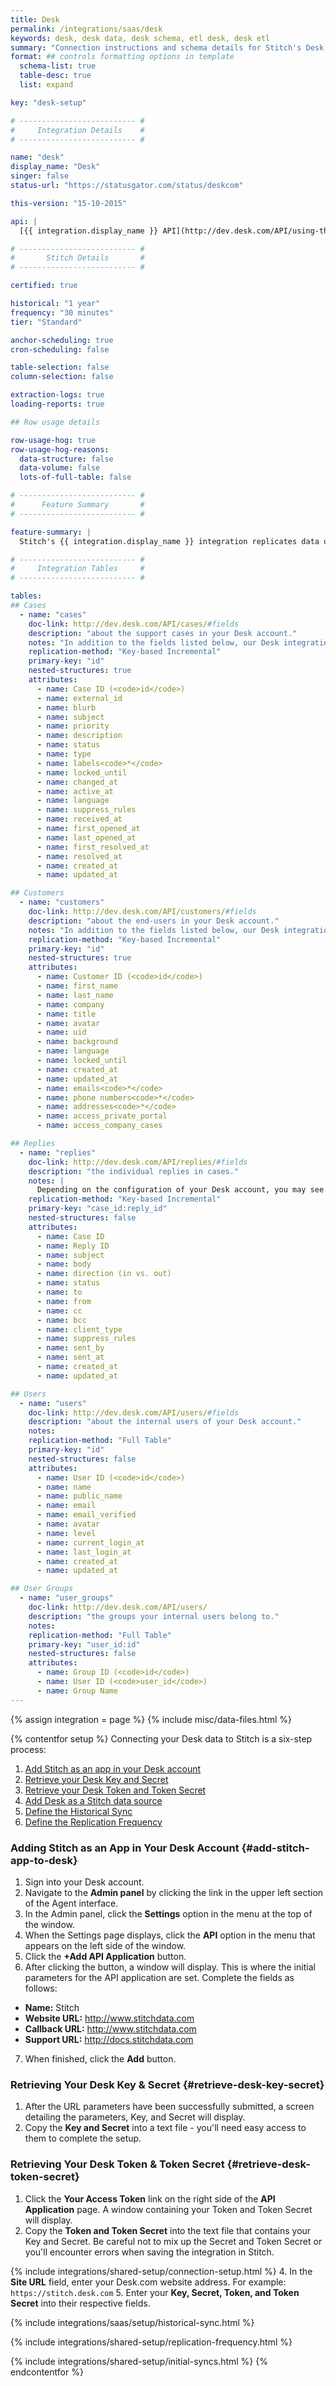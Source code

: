 ```yaml
---
title: Desk
permalink: /integrations/saas/desk
keywords: desk, desk data, desk schema, etl desk, desk etl
summary: "Connection instructions and schema details for Stitch's Desk integration."
format: ## controls formatting options in template
  schema-list: true
  table-desc: true
  list: expand

key: "desk-setup"

# -------------------------- #
#     Integration Details    #
# -------------------------- #

name: "desk"
display_name: "Desk"
singer: false
status-url: "https://statusgator.com/status/deskcom"

this-version: "15-10-2015"

api: |
  [{{ integration.display_name }} API](http://dev.desk.com/API/using-the-api/#general){:target="new"}

# -------------------------- #
#       Stitch Details       #
# -------------------------- #

certified: true

historical: "1 year"
frequency: "30 minutes"
tier: "Standard"

anchor-scheduling: true
cron-scheduling: false

table-selection: false
column-selection: false

extraction-logs: true
loading-reports: true

## Row usage details

row-usage-hog: true
row-usage-hog-reasons:
  data-structure: false
  data-volume: false
  lots-of-full-table: false

# -------------------------- #
#      Feature Summary       #
# -------------------------- #

feature-summary: |
  Stitch's {{ integration.display_name }} integration replicates data using the {{ integration.api | flatify | strip }}. Refer to the [Schema](#schema) section for a list of objects available for replication.

# -------------------------- #
#     Integration Tables     #
# -------------------------- #

tables:
## Cases
  - name: "cases"
    doc-link: http://dev.desk.com/API/cases/#fields
    description: "about the support cases in your Desk account."
    notes: "In addition to the fields listed below, our Desk integration will also include any custom fields."
    replication-method: "Key-based Incremental"
    primary-key: "id"
    nested-structures: true
    attributes:
      - name: Case ID (<code>id</code>)
      - name: external_id
      - name: blurb
      - name: subject
      - name: priority
      - name: description
      - name: status
      - name: type
      - name: labels<code>*</code>
      - name: locked_until
      - name: changed_at
      - name: active_at
      - name: language
      - name: suppress_rules
      - name: received_at
      - name: first_opened_at
      - name: last_opened_at
      - name: first_resolved_at
      - name: resolved_at
      - name: created_at
      - name: updated_at

## Customers
  - name: "customers"
    doc-link: http://dev.desk.com/API/customers/#fields
    description: "about the end-users in your Desk account."
    notes: "In addition to the fields listed below, our Desk integration will also include any custom fields."
    replication-method: "Key-based Incremental"
    primary-key: "id"
    nested-structures: true
    attributes:
      - name: Customer ID (<code>id</code>)
      - name: first_name
      - name: last_name
      - name: company
      - name: title
      - name: avatar
      - name: uid
      - name: background
      - name: language
      - name: locked_until
      - name: created_at
      - name: updated_at
      - name: emails<code>*</code>
      - name: phone numbers<code>*</code>
      - name: addresses<code>*</code>
      - name: access_private_portal
      - name: access_company_cases

## Replies
  - name: "replies"
    doc-link: http://dev.desk.com/API/replies/#fields
    description: "the individual replies in cases."
    notes: |
      Depending on the configuration of your Desk account, you may see more fields in this table than what's listed here. For example: Tweet fields. 
    replication-method: "Key-based Incremental"
    primary-key: "case_id:reply_id"
    nested-structures: false
    attributes:
      - name: Case ID
      - name: Reply ID
      - name: subject
      - name: body
      - name: direction (in vs. out)
      - name: status
      - name: to
      - name: from
      - name: cc
      - name: bcc
      - name: client_type
      - name: suppress_rules
      - name: sent_by
      - name: sent_at
      - name: created_at
      - name: updated_at

## Users
  - name: "users"
    doc-link: http://dev.desk.com/API/users/#fields
    description: "about the internal users of your Desk account."
    notes: 
    replication-method: "Full Table"
    primary-key: "id"
    nested-structures: false
    attributes:
      - name: User ID (<code>id</code>)
      - name: name
      - name: public_name
      - name: email
      - name: email_verified
      - name: avatar
      - name: level
      - name: current_login_at
      - name: last_login_at
      - name: created_at
      - name: updated_at

## User Groups
  - name: "user_groups"
    doc-link: http://dev.desk.com/API/users/
    description: "the groups your internal users belong to."
    notes: 
    replication-method: "Full Table"
    primary-key: "user_id:id"
    nested-structures: false
    attributes:
      - name: Group ID (<code>id</code>)
      - name: User ID (<code>user_id</code>)
      - name: Group Name
---
```

{% assign integration = page %}
{% include misc/data-files.html %}

{% contentfor setup %}
Connecting your Desk data to Stitch is a six-step process:

1. [Add Stitch as an app in your Desk account](#add-stitch-app-to-desk)
2. [Retrieve your Desk Key and Secret](#retrieve-desk-key-secret)
3. [Retrieve your Desk Token and Token Secret](#retrieve-desk-token-secret)
4. [Add Desk as a Stitch data source](#add-stitch-data-source)
5. [Define the Historical Sync](#define-historical-sync)
6. [Define the Replication Frequency](#define-rep-frequency)

### Adding Stitch as an App in Your Desk Account {#add-stitch-app-to-desk}

1. Sign into your Desk account.
2. Navigate to the **Admin panel** by clicking the link in the upper left section of the Agent interface.
3. In the Admin panel, click the **Settings** option in the menu at the top of the window. 
4. When the Settings page displays, click the **API** option in the menu that appears on the left side of the window.
5. Click the **+Add API Application** button.
6. After clicking the button, a window will display. This is where the initial parameters for the API application are set. Complete the fields as follows:
  - **Name:** Stitch
  - **Website URL:** http://www.stitchdata.com
  - **Callback URL:** http://www.stitchdata.com
  - **Support URL:** http://docs.stitchdata.com
7. When finished, click the **Add** button.

### Retrieving Your Desk Key & Secret {#retrieve-desk-key-secret}

1. After the URL parameters have been successfully submitted, a screen detailing the parameters, Key, and Secret will display.
2. Copy the **Key and Secret** into a text file - you'll need easy access to them to complete the setup.

### Retrieving Your Desk Token & Token Secret {#retrieve-desk-token-secret}
1. Click the **Your Access Token** link on the right side of the **API Application** page. A window containing your Token and Token Secret will display.
2. Copy the **Token and Token Secret** into the text file that contains your Key and Secret. Be careful not to mix up the Secret and Token Secret or you'll encounter errors when saving the integration in Stitch.

{% include integrations/shared-setup/connection-setup.html %}
4. In the **Site URL** field, enter your Desk.com website address. For example: `https://stitch.desk.com`
5. Enter your **Key, Secret, Token, and Token Secret** into their respective fields.

{% include integrations/saas/setup/historical-sync.html %}

{% include integrations/shared-setup/replication-frequency.html %}

{% include integrations/shared-setup/initial-syncs.html %}
{% endcontentfor %}